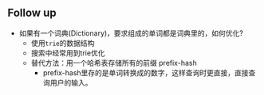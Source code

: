 ## Follow up
- 如果有一个词典(Dictionary)，要求组成的单词都是词典里的，如何优化?
    - 使用`trie`的数据结构
    - 搜索中经常用到trie优化
    - 替代方法：用一个哈希表存储所有的前缀 prefix-hash
        - prefix-hash里存的是单词转换成的数字，这样查询时更直接，直接查询用户的输入。

